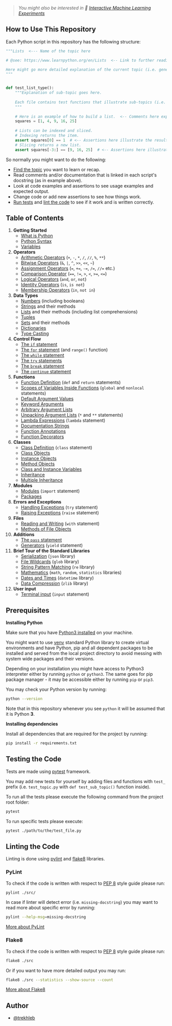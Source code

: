 
> _You might also be interested in 🤖 [Interactive Machine Learning Experiments](https://github.com/trekhleb/machine-learning-experiments)_

## How to Use This Repository

Each Python script in this repository has the following structure:

```python
"""Lists  <--- Name of the topic here

# @see: https://www.learnpython.org/en/Lists  <-- Link to further readings goes here

Here might go more detailed explanation of the current topic (i.e. general info about Lists).
"""


def test_list_type():
    """Explanation of sub-topic goes here.
    
    Each file contains test functions that illustrate sub-topics (i.e. lists type, lists methods).
    """
    
    # Here is an example of how to build a list.  <-- Comments here explain the action
    squares = [1, 4, 9, 16, 25]
    
    # Lists can be indexed and sliced. 
    # Indexing returns the item.
    assert squares[0] == 1  # <-- Assertions here illustrate the result.
    # Slicing returns a new list.
    assert squares[-3:] == [9, 16, 25]  # <-- Assertions here illustrate the result.
```

So normally you might want to do the following:

- [Find the topic](#table-of-contents) you want to learn or recap.
- Read comments and/or documentation that is linked in each script's docstring (as in example above). 
- Look at code examples and assertions to see usage examples and expected output.
- Change code or add new assertions to see how things work.
- [Run tests](#testing-the-code) and [lint the code](#linting-the-code) to see if it work and is 
written correctly.

## Table of Contents

1. **Getting Started**
    - [What is Python](src/getting_started/what_is_python.md)
    - [Python Syntax](src/getting_started/python_syntax.md)
    - [Variables](src/getting_started/test_variables.py)
2. **Operators**
    - [Arithmetic Operators](src/operators/test_arithmetic.py) (`+`, `-`, `*`, `/`, `//`, `%`, `**`)
    - [Bitwise Operators](src/operators/test_bitwise.py) (`&`, `|`, `^`, `>>`, `<<`, `~`)
    - [Assignment Operators](src/operators/test_assigment.py) (`=`, `+=`, `-=`, `/=`, `//=` etc.)
    - [Comparison Operator](src/operators/test_comparison.py) (`==`, `!=`, `>`, `<`, `>=`, `<=`)
    - [Logical Operators](src/operators/test_logical.py) (`and`, `or`, `not`)
    - [Identity Operators](src/operators/test_identity.py) (`is`, `is not`)
    - [Membership Operators](src/operators/test_membership.py) (`in`, `not in`)
3. **Data Types**
    - [Numbers](src/data_types/test_numbers.py) (including booleans)
    - [Strings](src/data_types/test_strings.py) and their methods
    - [Lists](src/data_types/test_lists.py) and their methods (including list comprehensions)
    - [Tuples](src/data_types/test_tuples.py)
    - [Sets](src/data_types/test_sets.py) and their methods
    - [Dictionaries](src/data_types/test_dictionaries.py)
    - [Type Casting](src/data_types/test_type_casting.py)
4. **Control Flow**
    - [The `if` statement](src/control_flow/test_if.py)
    - [The `for` statement](src/control_flow/test_for.py) (and `range()` function)
    - [The `while` statement](src/control_flow/test_while.py)
    - [The `try` statements](src/control_flow/test_try.py)
    - [The `break` statement](src/control_flow/test_break.py)
    - [The `continue` statement](src/control_flow/test_continue.py)
5. **Functions**
    - [Function Definition](src/functions/test_function_definition.py) (`def` and `return` statements)
    - [Scopes of Variables Inside Functions](src/functions/test_function_scopes.py) (`global` and `nonlocal` statements)
    - [Default Argument Values](src/functions/test_function_default_arguments.py)
    - [Keyword Arguments](src/functions/test_function_keyword_arguments.py)
    - [Arbitrary Argument Lists](src/functions/test_function_arbitrary_arguments.py)
    - [Unpacking Argument Lists](src/functions/test_function_unpacking_arguments.py) (`*` and `**` statements)
    - [Lambda Expressions](src/functions/test_lambda_expressions.py) (`lambda` statement)
    - [Documentation Strings](src/functions/test_function_documentation_string.py)
    - [Function Annotations](src/functions/test_function_annotations.py)
    - [Function Decorators](src/functions/test_function_decorators.py)
6. **Classes**
    - [Class Definition](src/classes/test_class_definition.py) (`class` statement)
    - [Class Objects](src/classes/test_class_objects.py)
    - [Instance Objects](src/classes/test_instance_objects.py)
    - [Method Objects](src/classes/test_method_objects.py)
    - [Class and Instance Variables](src/classes/test_class_and_instance_variables.py)
    - [Inheritance](src/classes/test_inheritance.py)
    - [Multiple Inheritance](src/classes/test_multiple_inheritance.py)
7. **Modules**
    - [Modules](src/modules/test_modules.py) (`import` statement)
    - [Packages](src/modules/test_packages.py)
8. **Errors and Exceptions**
    - [Handling Exceptions](src/exceptions/test_handle_exceptions.py) (`try` statement)
    - [Raising Exceptions](src/exceptions/test_raise_exceptions.py) (`raise` statement)
9. **Files**
    - [Reading and Writing](src/files/test_file_reading.py) (`with` statement)
    - [Methods of File Objects](src/files/test_file_methods.py)
10. **Additions**
    - [The `pass` statement](src/additions/test_pass.py)
    - [Generators](src/additions/test_generators.py) (`yield` statement)
11. **Brief Tour of the Standard Libraries**
    - [Serialization](src/standard_libraries/test_json.py) (`json` library)
    - [File Wildcards](src/standard_libraries/test_glob.py) (`glob` library)
    - [String Pattern Matching](src/standard_libraries/test_re.py) (`re` library)
    - [Mathematics](src/standard_libraries/test_math.py) (`math`, `random`, `statistics` libraries)
    - [Dates and Times](src/standard_libraries/test_datetime.py) (`datetime` library)
    - [Data Compression](src/standard_libraries/test_zlib.py) (`zlib` library)
12. **User input**
    - [Terminal input](src/user_input/test_input.py) (`input` statement)

## Prerequisites

**Installing Python**

Make sure that you have [Python3 installed](https://realpython.com/installing-python/) on your machine.

You might want to use [venv](https://docs.python.org/3/library/venv.html) standard Python library
to create virtual environments and have Python, pip and all dependent packages to be installed and 
served from the local project directory to avoid messing with system wide packages and their 
versions.

Depending on your installation you might have access to Python3 interpreter either by
running `python` or `python3`. The same goes for pip package manager - it may be accessible either
by running `pip` or `pip3`.

You may check your Python version by running:

```bash
python --version
```

Note that in this repository whenever you see `python` it will be assumed that it is Python **3**.

**Installing dependencies**

Install all dependencies that are required for the project by running:

```bash
pip install -r requirements.txt
```

## Testing the Code

Tests are made using [pytest](https://docs.pytest.org/en/latest/) framework.

You may add new tests for yourself by adding files and functions with `test_` prefix
(i.e. `test_topic.py` with `def test_sub_topic()` function inside).

To run all the tests please execute the following command from the project root folder:

```bash
pytest
```

To run specific tests please execute:

```bash
pytest ./path/to/the/test_file.py
```

## Linting the Code

Linting is done using [pylint](http://pylint.pycqa.org/) and [flake8](http://flake8.pycqa.org/en/latest/) libraries.

### PyLint

To check if the code is written with respect
to [PEP 8](https://www.python.org/dev/peps/pep-0008/) style guide please run:

```bash
pylint ./src/
```

In case if linter will detect error (i.e. `missing-docstring`) you may want to read more about 
specific error by running:

```bash
pylint --help-msg=missing-docstring
```

[More about PyLint](http://pylint.pycqa.org/)

### Flake8

To check if the code is written with respect
to [PEP 8](https://www.python.org/dev/peps/pep-0008/) style guide please run:

```bash
flake8 ./src
```

Or if you want to have more detailed output you may run:

```bash
flake8 ./src --statistics --show-source --count
```

[More about Flake8](http://flake8.pycqa.org/en/latest/)

## Author

- [@trekhleb](https://trekhleb.dev)
